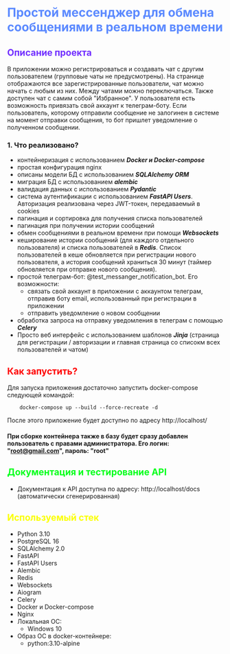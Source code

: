# <span style="color: #5c8aff">Простой мессенджер для обмена сообщениями в реальном времени</span>

## <span style="color: #7230ff">Описание проекта</span>
  В приложении можно регистрироваться и создавать чат с другим пользователем (групповые чаты не предусмотрены).
На странице отображаются все зарегистрированные пользователи, чат можно начать с любым из них. Между чатами можно переключаться. 
Также доступен чат с самим собой "Избранное". У пользователя есть возможность привязать свой аккаунт к телеграм-боту. 
Если пользователь, которому отправили сообщение не залогинен в системе на момент отправки сообщения, то бот пришлет 
уведомление о полученном сообщении.

### 1. Что реализовано?
- контейнеризация с использованием ***Docker и Docker-compose***
- простая конфигурация nginx
- описаны модели БД с использованием ***SQLAlchemy ORM***
- миграция БД с использованием ***alembic***
- валидация данных с использованием ***Pydantic***
- система аутентификации с использованием ***FastAPI Users***. Авторизация реализована через JWT-токен, передаваемый в cookies
- пагинация и сортировка для получения списка пользователей
- пагинация при получении истории сообщений
- обмен сообщениями в реальном времени при помощи ***Websockets***
- кеширование истории сообщений (для каждого отдельного пользователя) и списка пользователей в ***Redis***. Список пользователей в кеше обновляется при регистрации нового пользователя,
а история сообщений храниться 30 минут (таймер обновляется при отправке нового сообщения).
- простой телеграм-бот: @test_messanger_notification_bot. Его возможности:
  + связать свой аккаунт в приложении с аккаунтом телеграм, отправив боту email, использованный при регистрации в приложении
  + отправить уведомление о новом сообщении
- обработка запроса на отправку уведомления в телеграм с помощью ***Celery***
- Просто веб интерфейс с использованием шаблонов ***Jinja*** (страница для регистрации / авторизации и главная страница
со списокм всех пользователей и чатом)

## <span style="color: #f00">Как запустить?</span>
 Для запуска приложения достаточно запустить docker-compose следующей командой:
```
    docker-compose up --build --force-recreate -d
```
После этого приложение будет доступно по адресу http://localhost/

#### При сборке контейнера также в базу будет сразу добавлен пользователь с правами администратора. Его логин: "root@gmail.com", пароль: "root" 
## <span style="color: #00ff1a">Документация и тестирование API</span>

- Документация к API доступна по адресу: http://localhost/docs (автоматически сгенерированная)


## <span style="color: #fbff00">Используемый стек</span>
- Python 3.10
- PostgreSQL 16
- SQLAlchemy 2.0
- FastAPI
- FastAPI Users
- Alembic
- Redis
- Websockets
- Aiogram
- Celery
- Docker и Docker-compose
- Nginx
- Локальная ОС:
    + Windows 10
- Образ ОС в docker-контейнере:
    + python:3.10-alpine


